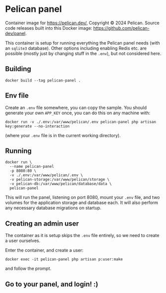 # Pelican panel
Container image for https://pelican.dev/, Copyright © 2024 Pelican. Source code releases built into this Docker image: https://github.com/pelican-dev/panel.

This container is setup for running everything the Pelican panel needs (with an `sqlite3` database).
Other options including enabling Redis etc. are possible (mostly just by changing stuff in the `.env`), but not considered here.

## Building
```
docker build --tag pelican-panel .
```

## Env file
Create an `.env` file somewhere, you can copy the sample.
You should generate your own `APP_KEY` once, you can do this on any machine with:
```
docker run -v ./.env:/var/www/pelican/.env pelican-panel php artisan key:generate --no-interaction
```
(where your `.env` file is in the current working directory).

## Running
```
docker run \
  --name pelican-panel
  -p 8080:80 \
  -v ./.env:/var/www/pelican/.env \
  -v pelican-storage:/var/www/pelican/storage \
  -v pelican-db:/var/www/pelican/database/data \
  pelican-panel
```
This will run the panel, listening on port 8080, mount your `.env` file, and two volumes for the application storage and database each.
It will also perform any necessary database migrations on startup.

## Creating an admin user
The container as it is setup skips the `.env` file entirely, so we need to create a user ourselves.

Enter the container, and create a user:
```
docker exec -it pelican-panel php artisan p:user:make
```
and follow the prompt.

## Go to your panel, and login! :)
